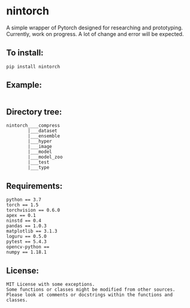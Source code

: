 # nintorch
A simple wrapper of Pytorch designed for researching and prototyping. <br>
Currently, work on progress. A lot of change and error will be expected. <br>

## To install:
```
pip install nintorch
```

## Example:
```
```

## Directory tree:
```
nintorch____compress
	    |___dataset
	    |___ensemble
	    |___hyper
	    |___image
	    |___model
	    |___model_zoo
	    |___test
		|___type
```

## Requirements:
```
python == 3.7
torch == 1.5
torchvision == 0.6.0
apex == 0.1
ninstd == 0.4
pandas == 1.0.3
matplotlib == 3.1.3
loguru == 0.5.0
pytest == 5.4.3
opencv-python ==
numpy == 1.18.1
```

## License:
```
MIT License with some exceptions.
Some functions or classes might be modified from other sources.
Please look at comments or docstrings within the functions and classes.
```
